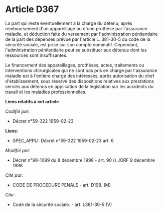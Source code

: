 # Article D367

La part qui reste éventuellement à la charge du détenu, après remboursement d'un appareillage ou d'une prothèse par
l'assurance maladie, et déduction faite du versement par l'administration pénitentiaire de la part des dépenses prévue par
l'article L. 381-30-5 du code de la sécurité sociale, est prise sur son compte nominatif. Cependant, l'administration
pénitentiaire peut se substituer aux détenus dont les ressources sont insuffisantes. 

Le financement des appareillages, prothèses, actes, traitements ou interventions chirurgicales qui ne sont pas pris en charge
par l'assurance maladie est à l'entière charge des intéressés, après autorisation du chef d'établissement, sous réserve des
dispositions relatives aux prestations servies aux détenus en application de la législation sur les accidents du travail et
les maladies professionnelles.

**Liens relatifs à cet article**

_Codifié par_:

  - Décret n°59-322 1959-02-23

**Liens**:

  - SPEC_APPLI: Décret n°59-322 1959-02-23 art. 6

_Modifié par_:

  - Décret n°98-1099 du 8 décembre 1998 - art. 90 () JORF 9 décembre 1998

_Cité par_:

  - CODE DE PROCEDURE PENALE - art. D198. (M)

_Cite_:

  - Code de la sécurité sociale. - art. L381-30-5 (V)

